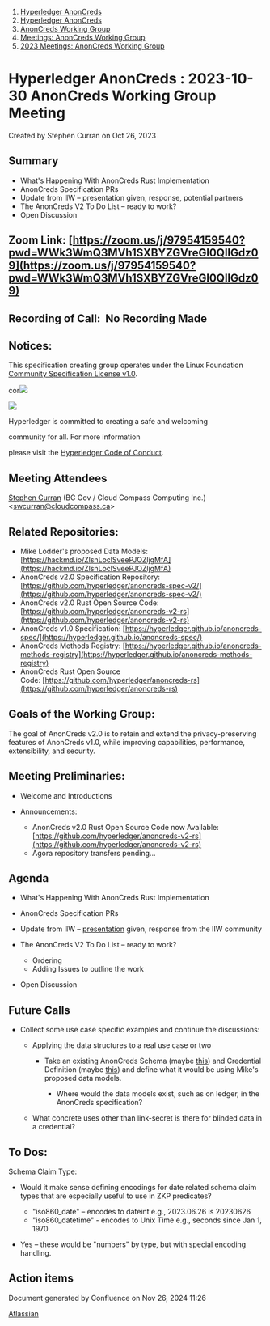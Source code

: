 1. [Hyperledger AnonCreds](index.html)
2. [Hyperledger AnonCreds](Hyperledger-AnonCreds_20283406.html)
3. [AnonCreds Working Group](AnonCreds-Working-Group_20291468.html)
4. [Meetings: AnonCreds Working Group](20291486.html)
5. [2023 Meetings: AnonCreds Working Group](20295076.html)

# Hyperledger AnonCreds : 2023-10-30 AnonCreds Working Group Meeting

Created by Stephen Curran on Oct 26, 2023

## Summary

- What's Happening With AnonCreds Rust Implementation
- AnonCreds Specification PRs
- Update from IIW – presentation given, response, potential partners
- The AnonCreds V2 To Do List – ready to work?
- Open Discussion

## Zoom Link: [https://zoom.us/j/97954159540?pwd=WWk3WmQ3MVh1SXBYZGVreGl0QllGdz09](https://zoom.us/j/97954159540?pwd=WWk3WmQ3MVh1SXBYZGVreGl0QllGdz09)

## Recording of Call:  No Recording Made

## Notices:

This specification creating group operates under the Linux Foundation [Community Specification License v1.0](https://github.com/hyperledger/anoncreds-spec/blob/main/1._Community_Specification_License-v1.md).

cor![](https://wiki.hyperledger.org/download/attachments/29034696/Antitrustnotice.png?version=1&modificationDate=1581695654000&api=v2)

![](https://wiki.hyperledger.org/download/attachments/2392771/welcome.png?version=2&modificationDate=1572450107000&api=v2)

Hyperledger is committed to creating a safe and welcoming

community for all. For more information

please visit the [Hyperledger Code of Conduct](https://lf-hyperledger.atlassian.net/wiki/spaces/HYP/pages/19595281/Hyperledger+Code+of+Conduct).

## Meeting Attendees

[Stephen Curran](https://lf-hyperledger.atlassian.net/wiki/people/557058:d676f135-ecd6-465b-b7eb-f87976bf4569?ref=confluence) (BC Gov / Cloud Compass Computing Inc.) &lt;swcurran@cloudcompass.ca&gt;

## Related Repositories:

- Mike Lodder's proposed Data Models: [https://hackmd.io/ZlsnLoclSveePJOZljgMfA](https://hackmd.io/ZlsnLoclSveePJOZljgMfA)
- AnonCreds v2.0 Specification Repository: [https://github.com/hyperledger/anoncreds-spec-v2/](https://github.com/hyperledger/anoncreds-spec-v2/)
- AnonCreds v2.0 Rust Open Source Code: [https://github.com/hyperledger/anoncreds-v2-rs](https://github.com/hyperledger/anoncreds-v2-rs)
- AnonCreds v1.0 Specification: [https://hyperledger.github.io/anoncreds-spec/](https://hyperledger.github.io/anoncreds-spec/)
- AnonCreds Methods Registry: [https://hyperledger.github.io/anoncreds-methods-registry](https://hyperledger.github.io/anoncreds-methods-registry)
- AnonCreds Rust Open Source Code: [https://github.com/hyperledger/anoncreds-rs](https://github.com/hyperledger/anoncreds-rs)

## Goals of the Working Group:

The goal of AnonCreds v2.0 is to retain and extend the privacy-preserving features of AnonCreds v1.0, while improving capabilities, performance, extensibility, and security.

## Meeting Preliminaries:

- Welcome and Introductions
- Announcements:
  
  - AnonCreds v2.0 Rust Open Source Code now Available: [https://github.com/hyperledger/anoncreds-v2-rs](https://github.com/hyperledger/anoncreds-v2-rs)
  - Agora repository transfers pending...

## Agenda

- What's Happening With AnonCreds Rust Implementation
- AnonCreds Specification PRs
- Update from IIW – [presentation](https://docs.google.com/presentation/d/1-07WrKtLxIf6ymdmQyU3ssg0R4XrGJkMBAxIE9i6NMU/edit?usp=sharing) given, response from the IIW community
- The AnonCreds V2 To Do List – ready to work?
  
  - Ordering
  - Adding Issues to outline the work
- Open Discussion

## Future Calls

- Collect some use case specific examples and continue the discussions:
  
  - Applying the data structures to a real use case or two
    
    - Take an existing AnonCreds Schema (maybe [this](https://candyscan.idlab.org/tx/CANDY_PROD/domain/13)) and Credential Definition (maybe [this](https://candyscan.idlab.org/tx/CANDY_PROD/domain/14)) and define what it would be using Mike's proposed data models.
      
      - Where would the data models exist, such as on ledger, in the AnonCreds specification?
  - What concrete uses other than link-secret is there for blinded data in a credential?

## To Dos:

Schema Claim Type:

- Would it make sense defining encodings for date related schema claim types that are especially useful to use in ZKP predicates?
  
  - "iso860\_date" – encodes to dateint e.g., 2023.06.26 is 20230626
  - "iso860\_datetime" - encodes to Unix Time e.g., seconds since Jan 1, 1970
- Yes – these would be "numbers" by type, but with special encoding handling.

## Action items

Document generated by Confluence on Nov 26, 2024 11:26

[Atlassian](http://www.atlassian.com/)
